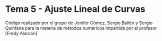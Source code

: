 # Tema 5 - Ajuste Lineal de Curvas 

Código realizado por el grupo de Jenifer Gómez, Sergio Ballén y Sergio Quintana para la materia de métodos numéricos impartida por el profesor [Fredy Alarcón]